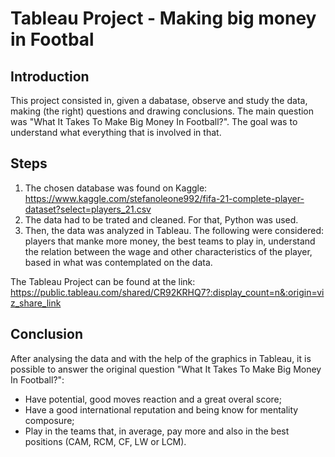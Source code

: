 
# Tableau Project - Making big money in Footbal

## Introduction

This project consisted in, given a dabatase, observe and study the data, making (the right) questions and drawing conclusions. 
The main question was "What It Takes To Make Big Money In Football?". The goal was to understand what everything that is involved in that.

## Steps

1. The chosen database was found on Kaggle: https://www.kaggle.com/stefanoleone992/fifa-21-complete-player-dataset?select=players_21.csv
2. The data had to be trated and cleaned. For that, Python was used.
3. Then, the data was analyzed in Tableau. The following were considered: players that manke more money, the best teams to play in, understand the relation between the wage and other characteristics of the player, based in what was contemplated on the data.

The Tableau Project can be found at the link: https://public.tableau.com/shared/CR92KRHQ7?:display_count=n&:origin=viz_share_link

## Conclusion

After analysing the data and with the help of the graphics in Tableau, it is possible to answer the original question "What It Takes To Make Big Money In Football?":
- Have potential, good moves reaction and a great overal score;
- Have a good international reputation and being know for mentality composure;
- Play in the teams that, in average, pay more and also in the best positions (CAM, RCM, CF, LW or LCM).

